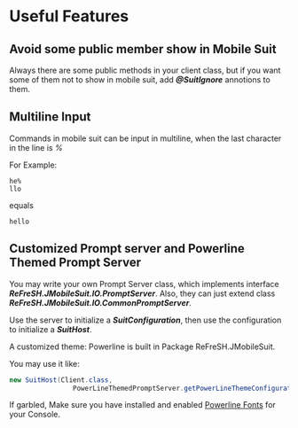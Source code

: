 # Useful Features

## Avoid some public member show in Mobile Suit

Always there are some public methods in your client class, but if you want some of them not to show in mobile suit, add ***@SuitIgnore*** annotions to them.

## Multiline Input

Commands in mobile suit can be input in multiline, when the last character in the line is *%*

For Example:

``` MobileSuitScript
he%
llo
```

equals

``` MobileSuitScript
hello
```

## Customized Prompt server and Powerline Themed Prompt Server

You may write your own Prompt Server class, which implements interface ***ReFreSH.JMobileSuit.IO.PromptServer***. Also, they can just extend class ***ReFreSH.JMobileSuit.IO.CommonPromptServer***.

Use the server to initialize a ***SuitConfiguration***, then use the configuration to initialize a ***SuitHost***.

A customized theme: Powerline is built in Package ReFreSH.JMobileSuit.

You may use it like:

``` java
new SuitHost(Client.class, 
                PowerLineThemedPromptServer.getPowerLineThemeConfiguration()).Run();
```

If garbled, Make sure you have installed and enabled [Powerline Fonts](https://github.com/powerline/fonts) for your Console.